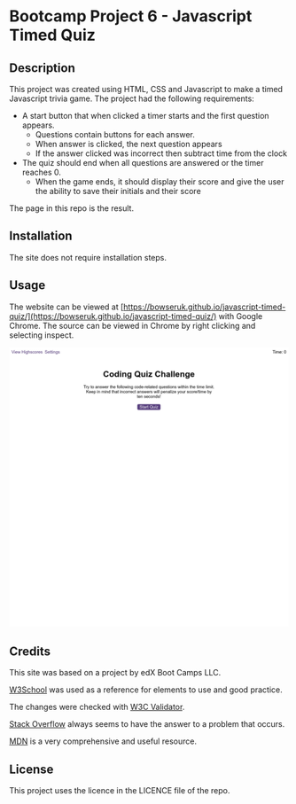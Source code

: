 # Bootcamp Project 6 - Javascript Timed Quiz

## Description 

This project was created using HTML, CSS and Javascript to make a timed Javascript trivia game. The project had the following requirements:

* A start button that when clicked a timer starts and the first question appears.
  * Questions contain buttons for each answer.
  * When answer is clicked, the next question appears
  * If the answer clicked was incorrect then subtract time from the clock
* The quiz should end when all questions are answered or the timer reaches 0.
  * When the game ends, it should display their score and give the user the ability to save their initials and their score

The page in this repo is the result.

## Installation

The site does not require installation steps.

## Usage 

The website can be viewed at [https://bowseruk.github.io/javascript-timed-quiz/](https://bowseruk.github.io/javascript-timed-quiz/) with Google Chrome. The source can be viewed in Chrome by right clicking and selecting inspect.

![Screenshot of the Webpage](assets/images/screenshot.png)

## Credits

This site was based on a project by edX Boot Camps LLC.

[W3School](https://www.w3schools.com/) was used as a reference for elements to use and good practice.

The changes were checked with [W3C Validator](https://validator.w3.org/).

[Stack Overflow](https://stackoverflow.com/) always seems to have the answer to a problem that occurs.

[MDN](https://developer.mozilla.org/en-US/) is a very comprehensive and useful resource.


## License

This project uses the licence in the LICENCE file of the repo.
